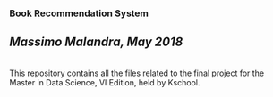 ### Book Recommendation System
## *Massimo Malandra, May 2018*
<br>
This repository contains all the files related to the final project for the Master in Data Science, VI Edition, held by Kschool.
